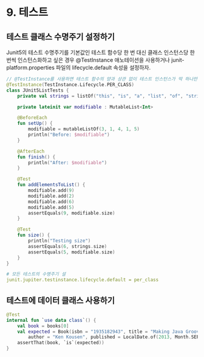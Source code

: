 # 9. 테스트

## 테스트 클래스 수명주기 설정하기

Junit5의 테스트 수명주기를 기본값인 테스트 함수당 한 번 대신 클래스 인스턴스당 한 번씩 인스턴스화하고 싶은 경우 @TestInstance 애노테이션을 사용하거나 junit-platform.properties 파일의 lifecycle.default 속성을 설정하자.

```kotlin
// @TestInstance를 사용하면 테스트 함수의 양과 상관 없이 테스트 인스턴스가 딱 하나만 생성된다.
@TestInstance(TestInstance.Lifecycle.PER_CLASS)
class JUnit5ListTests {
    private val strings = listOf("this", "is", "a", "list", "of", "strings")

    private lateinit var modifiable : MutableList<Int>

    @BeforeEach
    fun setUp() {
        modifiable = mutableListOf(3, 1, 4, 1, 5)
        println("Before: $modifiable")
    }

    @AfterEach
    fun finish() {
        println("After: $modifiable")
    }

    @Test
    fun addElementsToList() {
        modifiable.add(9)
        modifiable.add(2)
        modifiable.add(6)
        modifiable.add(5)
        assertEquals(9, modifiable.size)
    }

    @Test
    fun size() {
        println("Testing size")
        assertEquals(6, strings.size)
        assertEquals(5, modifiable.size)
    }
}
```

```yaml
# 모든 테스트의 수명주기 설
junit.jupiter.testinstance.lifecycle.default = per_class
```

## 테스트에 데이터 클래스 사용하기

```kotlin
@Test
internal fun `use data class`() {
    val book = books[0]
    val expected = Book(isbn = "1935182943", title = "Making Java Groovy",
        author = "Ken Kousen", published = LocalDate.of(2013, Month.SEPTEMBER, 30))
    assertThat(book, `is`(expected))
}
```

